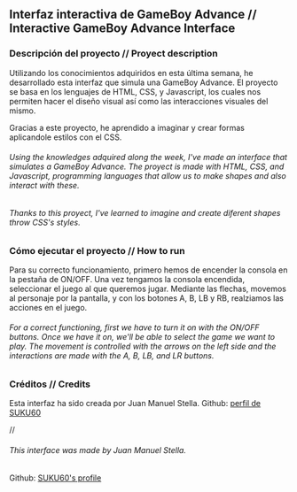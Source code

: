 ## Interfaz interactiva de GameBoy Advance // Interactive GameBoy Advance Interface

### Descripción del proyecto // Proyect description

Utilizando los conocimientos adquiridos en esta última semana, he desarrollado esta interfaz que simula una GameBoy Advance. El proyecto se basa en los lenguajes de HTML, CSS, y Javascript, los cuales nos permiten hacer el diseño visual así como las interacciones visuales del mismo.

Gracias a este proyecto, he aprendido a imaginar y crear formas aplicandole estilos con el CSS. 


###### Using the knowledges adquired along the week, I've made an interface that simulates a GameBoy Advance. The proyect is made with HTML, CSS, and Javascript, programming languages that allow us to make shapes and also interact with these.

###### Thanks to this proyect, I've learned to imagine and create diferent shapes throw CSS's styles. 



### Cómo ejecutar el proyecto // How to run
Para su correcto funcionamiento, primero hemos de encender la consola en la pestaña de ON/OFF. Una vez tengamos la consola encendida, seleccionar el juego al que queremos jugar. Mediante las flechas, movemos al personaje por la pantalla, y con los botones A, B, LB y RB, realziamos las acciones en el juego. 

###### For a correct functioning, first we have to turn it on with the ON/OFF buttons. Once we have it on, we'll be able to select the game we want to play. The movement is controlled with the arrows on the left side and the interactions are made with the A, B, LB, and LR buttons.

### Créditos // Credits
Esta interfaz ha sido creada por Juan Manuel Stella. 
Github: [perfil de SUKU60](https://github.com/suku60 "SUKU60's profile")

//

###### This interface was made by Juan Manuel Stella. 
Github: [SUKU60's profile](https://github.com/suku60 "SUKU60's profile")

